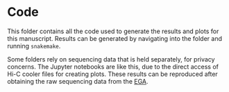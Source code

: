 # Code

This folder contains all the code used to generate the results and plots for this manuscript.
Results can be generated by navigating into the folder and running `snakemake`.

Some folders rely on sequencing data that is held separately, for privacy concerns.
The Jupyter notebooks are like this, due to the direct access of Hi-C cooler files for creating plots.
These results can be reproduced after obtaining the raw sequencing data from the [EGA](https://ega-archive.org/studies/EGAS00001005014).
